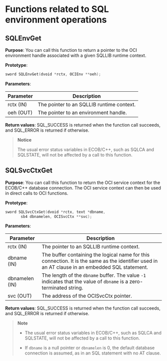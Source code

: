 # Functions related to SQL environment operations

## SQLEnvGet

**Purpose**: You can call this function to return a pointer to the OCI environment handle associated with a given SQLLIB runtime context.

**Prototype**:

```C++
sword SQLEnvGet(dvoid *rctx, OCIEnv **oeh);
```

**Parameters**:

| Parameter | Description |
|--------------|-----------------------------------------------------|
| rctx (IN) | The pointer to an SQLLIB runtime context. |
| oeh (OUT) | The pointer to an environment handle. |

**Return values**: SQL_SUCCESS is returned when the function call succeeds, and SQL_ERROR is returned if otherwise.

> **Notice**
>
> The usual error status variables in ECOB/C++, such as SQLCA and SQLSTATE, will not be affected by a call to this function.

## SQLSvcCtxGet

**Purpose**: You can call this function to return the OCI service context for the ECOB/C++ database connection. The OCI service context can then be used in direct calls to OCI functions.

**Prototype**:

```C++
sword SQLSvcCtxGet(dvoid *rctx, text *dbname,
       sb4 dbnamelen, OCISvcCtx **svc);
```

**Parameters**:

| Parameter | Description |
|--------------|-----------------------------------------------------|
| rctx (IN) | The pointer to an SQLLIB runtime context. |
| dbname (IN) | The buffer containing the logical name for this connection. It is the same as the identifier used in an AT clause in an embedded SQL statement. |
| dbnamelen (IN) | The length of the `dbname` buffer. The value `-1` indicates that the value of `dbname` is a zero-terminated string. |
| svc (OUT) | The address of the OCISvcCtx pointer. |

**Return values**: SQL_SUCCESS is returned when the function call succeeds, and SQL_ERROR is returned if otherwise.

> **Note**
>
> * The usual error status variables in ECOB/C++, such as SQLCA and SQLSTATE, will not be affected by a call to this function.
>
> * If `dbname` is a null pointer or `dbnamelen` is 0, the default database connection is assumed, as in an SQL statement with no AT clause.

